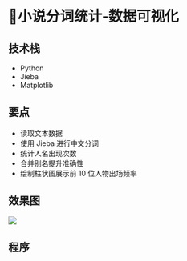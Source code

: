 

# 📙小说分词统计-数据可视化

<MyGlobalComponent />



## 技术栈

* Python
* Jieba
* Matplotlib

## 要点

* 读取文本数据
* 使用 Jieba 进行中文分词
* 统计人名出现次数
* 合并别名提升准确性
* 绘制柱状图展示前 10 位人物出场频率

## 效果图

![](http://cdn.qiniu.liyansheng.top/img/20240613115113.png)




## 程序

<!-- ![](http://cdn.qiniu.liyansheng.top/img/20240613122923.png) -->

<PaymentButton :productId="150" />


